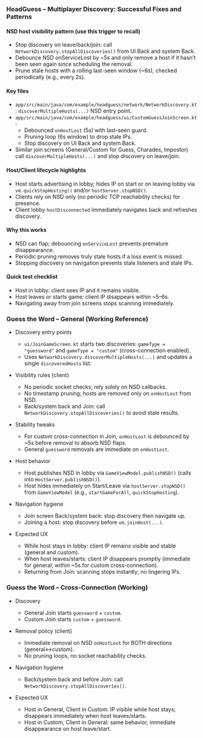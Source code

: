 ### HeadGuess – Multiplayer Discovery: Successful Fixes and Patterns

#### NSD host visibility pattern (use this trigger to recall)
- Stop discovery on leave/back/join: call `NetworkDiscovery.stopAllDiscoveries()` from UI Back and system Back.
- Debounce NSD onServiceLost by ~5s and only remove a host if it hasn’t been seen again since scheduling the removal.
- Prune stale hosts with a rolling last-seen window (~6s), checked periodically (e.g., every 2s).

#### Key files
- `app/src/main/java/com/example/headguess/network/NetworkDiscovery.kt`: `discoverMultipleHosts(...)` NSD entry point.
- `app/src/main/java/com/example/headguess/ui/CustomGuessJoinScreen.kt`:
  - Debounced `onHostLost` (5s) with last-seen guard.
  - Pruning loop (6s window) to drop stale IPs.
  - Stop discovery on UI Back and system Back.
- Similar join screens (General/Custom for Guess, Charades, Impostor) call `discoverMultipleHosts(...)` and stop discovery on leave/join.

#### Host/Client lifecycle highlights
- Host starts advertising in lobby; hides IP on start or on leaving lobby via `vm.quickStopHosting()` and/or `hostServer.stopNSD()`.
- Clients rely on NSD only (no periodic TCP reachability checks) for presence.
- Client lobby `hostDisconnected` immediately navigates back and refreshes discovery.

#### Why this works
- NSD can flap; debouncing `onServiceLost` prevents premature disappearance.
- Periodic pruning removes truly stale hosts if a loss event is missed.
- Stopping discovery on navigation prevents stale listeners and stale IPs.

#### Quick test checklist
- Host in lobby: client sees IP and it remains visible.
- Host leaves or starts game: client IP disappears within ~5–6s.
- Navigating away from join screens stops scanning immediately.


### Guess the Word – General (Working Reference)

- Discovery entry points
  - `ui/JoinGameScreen.kt` starts two discoveries: `gameType = "guessword"` and `gameType = "custom"` (cross-connection enabled).
  - Uses `NetworkDiscovery.discoverMultipleHosts(...)` and updates a single `discoveredHosts` list.

- Visibility rules (client)
  - No periodic socket checks; rely solely on NSD callbacks.
  - No timestamp pruning; hosts are removed only on `onHostLost` from NSD.
  - Back/system back and Join: call `NetworkDiscovery.stopAllDiscoveries()` to avoid stale results.

- Stability tweaks
  - For custom cross-connection in Join, `onHostLost` is debounced by ~5s before removal to absorb NSD flaps.
  - General `guessword` removals are immediate on `onHostLost`.

- Host behavior
  - Host publishes NSD in lobby via `GameViewModel.publishNSD()` (calls into `HostServer.publishNSD()`).
  - Host hides immediately on Start/Leave via `hostServer.stopNSD()` from `GameViewModel` (e.g., `startGameForAll`, `quickStopHosting`).

- Navigation hygiene
  - Join screen Back/system back: stop discovery then navigate up.
  - Joining a host: stop discovery before `vm.joinHost(...)`.

- Expected UX
  - While host stays in lobby: client IP remains visible and stable (general and custom).
  - When host leaves/starts: client IP disappears promptly (immediate for general; within ~5s for custom cross-connection).
  - Returning from Join: scanning stops instantly; no lingering IPs.


### Guess the Word – Cross-Connection (Working)

- Discovery
  - General Join starts `guessword` + `custom`.
  - Custom Join starts `custom` + `guessword`.

- Removal policy (client)
  - Immediate removal on NSD `onHostLost` for BOTH directions (general↔custom).
  - No pruning loops, no socket reachability checks.

- Navigation hygiene
  - Back/system back and before Join: call `NetworkDiscovery.stopAllDiscoveries()`.

- Expected UX
  - Host in General, Client in Custom: IP visible while host stays; disappears immediately when host leaves/starts.
  - Host in Custom, Client in General: same behavior, immediate disappearance on host leave/start.

